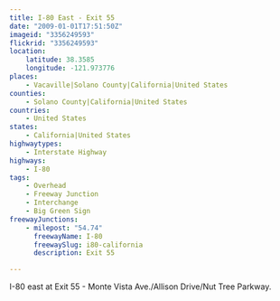 ```yaml
---
title: I-80 East - Exit 55
date: "2009-01-01T17:51:50Z"
imageid: "3356249593"
flickrid: "3356249593"
location:
    latitude: 38.3585
    longitude: -121.973776
places:
    - Vacaville|Solano County|California|United States
counties:
    - Solano County|California|United States
countries:
    - United States
states:
    - California|United States
highwaytypes:
    - Interstate Highway
highways:
    - I-80
tags:
    - Overhead
    - Freeway Junction
    - Interchange
    - Big Green Sign
freewayJunctions:
    - milepost: "54.74"
      freewayName: I-80
      freewaySlug: i80-california
      description: Exit 55

---
```

I-80 east at Exit 55 - Monte Vista Ave./Allison Drive/Nut Tree Parkway.